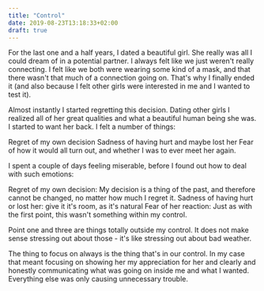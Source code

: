 ```yaml
---
title: "Control"
date: 2019-08-23T13:18:33+02:00
draft: true
---
```


For the last one and a half years, I dated a beautiful girl. She really was all I could dream of in a potential partner. I always felt like we just weren't really connecting. I felt like we both were wearing some kind of a mask, and that there wasn't that much of a connection going on. That's why I finally ended it (and also because I felt other girls were interested in me and I wanted to test it).

Almost instantly I started regretting this decision. Dating other girls I realized all of her great qualities and what a beautiful human being she was. I started to want her back. I felt a number of things:

Regret of my own decision
Sadness of having hurt and maybe lost her
Fear of how it would all turn out, and whether I was to ever meet her again.

I spent a couple of days feeling miserable, before I found out how to deal with such emotions:

Regret of my own decision: My decision is a thing of the past, and therefore cannot be changed, no matter how much I regret it.
Sadness of having hurt or lost her: give it it's room, as it's natural
Fear of her reaction: Just as with the first point, this wasn't something within my control.

Point one and three are things totally outside my control. It does not make sense stressing out about those - it's like stressing out about bad weather.

The thing to focus on always is the thing that's in our control. In my case that meant focusing on showing her my appreciation for her and clearly and honestly communicating what was going on inside me and what I wanted. Everything else was only causing unnecessary trouble.
